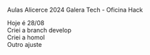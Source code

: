 Aulas Alicerce 2024 Galera Tech - Oficina Hack

Hoje é 28/08
<br>
Criei a branch develop
<br>
Criei a homol
<br>
Outro ajuste
